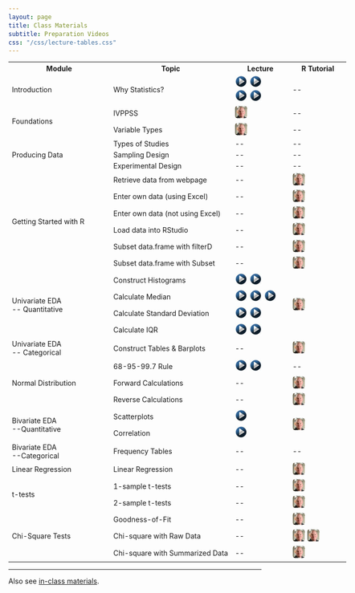 ```yaml
---
layout: page
title: Class Materials
subtitle: Preparation Videos
css: "/css/lecture-tables.css"
---
```


<table class="tg" style="width:750px;">
  <tr>
    <th class="tg-hdrrow" style="width:30%;">Module</th>
    <th class="tg-hdrrow" style="width:36%;">Topic</th>
    <th class="tg-hdrrow" style="width:17%;">Lecture</th>
    <th class="tg-hdrrow" style="width:17%;">R Tutorial</th>
  </tr>
  
  <tr>
    <td class="tg-leftcol">Introduction</td>
    <td class="tg-leftcol2">Why Statistics?</td>
    <td class="tg-cell"><a href="https://www.youtube.com/v/yxXsPc0bphQ?version=3&autoplay=1" target="_blank"><img src="../../img/videolink.png" alt="YouTube"></a> <a href="https://www.youtube.com/v/5YsiVJFSwGo?version=3&start=35&autoplay=1" target="_blank"><img src="../../img/videolink.png" alt="YouTube"></a> <br> <a href="https://www.youtube.com/v/yl_yuxHFIXc?version=3&start=18&end=333&autoplay=1" target="_blank"><img src="../../img/videolink.png" alt="YouTube"></a> <a href="https://www.youtube.com/v/wV0Ks7aS7YI?version=3&autoplay=1" target="_blank"><img src="../../img/videolink.png" alt="YouTube"></a> </td>
    <td class="tg-cell"> -- </td>
  </tr>
  
  <tr>
    <td class="tg-leftcol" rowspan="2">Foundations</td>
    <td class="tg-leftcol2">IVPPSS</td>
    <td class="tg-cell"><a href="https://vimeo.com/user45324800/ncstats-ivppss" target="_blank"><img src="../../img/dhovid.png" alt="Ogle Lecture"></a></td>
    <td class="tg-cell"> -- </td>
  </tr><tr>
    <td class="tg-leftcol2">Variable Types</td>
    <td class="tg-cell"><a href="https://vimeo.com/user45324800/ncstats-vartypes" target="_blank"><img src="../../img/dhovid.png" alt="Ogle Lecture"></a></td>
    <td class="tg-cell"> -- </td>
  </tr>
  
  <tr>
    <td class="tg-leftcol" rowspan="3">Producing Data</td>
    <td class="tg-leftcol2">Types of Studies</td>
    <td class="tg-cell"> -- </td>
    <td class="tg-cell"> -- </td>
  </tr><tr>
    <td class="tg-leftcol2">Sampling Design</td>
    <td class="tg-cell"> -- </td>
    <td class="tg-cell"> -- </td>
  </tr><tr>
    <td class="tg-leftcol2">Experimental Design</td>
    <td class="tg-cell"> -- </td>
    <td class="tg-cell"> -- </td>
  </tr>
  
  <tr>
    <td class="tg-leftcol" rowspan="6">Getting Started with R</td>
    <td class="tg-leftcol2">Retrieve data from webpage</td>
    <td class="tg-cell"> -- </td>
    <td class="tg-cell"><a href="https://vimeo.com/user45324800/ncstats-preparedatawebpage" target="_blank"><img src="../../img/dhovid.png" alt="R Tutorial"></a></td>
  </tr><tr>
    <td class="tg-leftcol2">Enter own data (using Excel)</td>
    <td class="tg-cell"> -- </td>
    <td class="tg-cell"><a href="https://vimeo.com/user45324800/ncstats-preparedataexcel" target="_blank"><img src="../../img/dhovid.png" alt="R Tutorial"></a></td>
  </tr><tr>
    <td class="tg-leftcol2">Enter own data (not using Excel)</td>
    <td class="tg-cell"> -- </td>
    <td class="tg-cell"><a href="https://vimeo.com/user45324800/ncstats-preparedatatextfile" target="_blank"><img src="../../img/dhovid.png" alt="R Tutorial"></a></td>
  </tr><tr>
    <td class="tg-leftcol2">Load data into RStudio</td>
    <td class="tg-cell"> -- </td>
    <td class="tg-cell"><a href="https://vimeo.com/user45324800/ncstats-loadcsvrstudio" target="_blank"><img src="../../img/dhovid.png" alt="R Tutorial"></a></td>
  </tr><tr>
    <td class="tg-leftcol2">Subset data.frame with filterD</td>
    <td class="tg-cell"> -- </td>
    <td class="tg-cell"><a href="https://vimeo.com/user45324800/filterd" target="_blank"><img src="../../img/dhovid.png" alt="R Tutorial"></a></td>
  </tr><tr>
    <td class="tg-leftcol2">Subset data.frame with Subset</td>
    <td class="tg-cell"> -- </td>
    <td class="tg-cell"><a href="http://www.screenr.com/z27N"><img src="../../img/dhovid.png" alt="R Tutorial"></a></td>
  </tr>
  
  <tr>
    <td class="tg-leftcol" rowspan="4">Univariate EDA<br>-- Quantitative</td>
    <td class="tg-leftcol2">Construct Histograms</td>
    <td class="tg-cell"><a href="https://www.youtube.com/v/sC7gjg9g3JU?version=3&autoplay=1" target="_blank"><img src="../../img/videolink.png" alt="YouTube"></a> <a href="https://www.youtube.com/v/H9ITfdaX2ZQ?version=3&autoplay=1" target="_blank"><img src="../../img/videolink.png" alt="YouTube"></a></td>
    <td class="tg-cell" rowspan="4"><a href="https://vimeo.com/user45324800/ncstats-uedaq" target="_blank"><img src="../../img/dhovid.png" alt="R Tutorial"></a></td>
  </tr><tr>
    <td class="tg-leftcol2">Calculate Median</td>
    <td class="tg-cell"><a href="https://www.youtube.com/v/0SYsi38XucI?version=3&autoplay=1" target="_blank"><img src="../../img/videolink.png" alt="YouTube"></a> <a href="https://www.youtube.com/v/hTYTaOaQUcw?version=3&autoplay=1" target="_blank"><img src="../../img/videolink.png" alt="YouTube"></a> <a href="https://www.youtube.com/v/9a8M_KfclBE?version=3&autoplay=1" target="_blank"><img src="../../img/videolink.png" alt="YouTube"></a></td>
  </tr><tr>
    <td class="tg-leftcol2">Calculate Standard Deviation</td>
    <td class="tg-cell"><a href="https://www.youtube.com/v/qqOyy_NjflU?version=3&autoplay=1" target="_blank"><img src="../../img/videolink.png" alt="YouTube"></a> <a href="https://www.youtube.com/v/atS4wX8I9H0?version=3&autoplay=1" target="_blank"><img src="../../img/videolink.png" alt="YouTube"></a></td>
  </tr><tr>
    <td class="tg-leftcol2">Calculate IQR</td>
    <td class="tg-cell"><a href="https://www.youtube.com/v/R6VDj7pEG30?version=3&autoplay=1" target="_blank"><img src="../../img/videolink.png" alt="YouTube"></a> <a href="https://www.youtube.com/v/F3WcEAW-M80?version=3&start=366&autoplay=1" target="_blank"><img src="../../img/videolink.png" alt="YouTube"></a></td>
  </tr>
  <tr>
    <td class="tg-leftcol">Univariate EDA<br>-- Categorical</td>
    <td class="tg-leftcol2">Construct Tables & Barplots</td>
    <td class="tg-cell">--</td>
    <td class="tg-cell"><a href="https://vimeo.com/user45324800/ncstats-uedac" target="_blank"><img src="../../img/dhovid.png" alt="R Tutorial"></a></td>
  </tr>


  <tr>
    <td class="tg-leftcol" rowspan="3">Normal Distribution</td>
    <td class="tg-leftcol2">68-95-99.7 Rule</td>
    <td class="tg-cell"><a href="https://www.youtube.com/v/cgxPcdPbujI?version=3&autoplay=1" target="_blank"><img src="../../img/videolink.png" alt="YouTube"></a> <a href="https://www.youtube.com/v/PJPXFOK8F8E?version=3&autoplay=1" target="_blank"><img src="../../img/videolink.png" alt="YouTube"></a></td>
    <td class="tg-cell"> -- </td>
  </tr><tr>
    <td class="tg-leftcol2">Forward Calculations</td>
    <td class="tg-cell"> -- </td>
    <td class="tg-cell"><a href="https://vimeo.com/user45324800/normdist-forward"><img src="../../img/dhovid.png" alt="R Tutorial"></a></td>
  </tr><tr>
    <td class="tg-leftcol2">Reverse Calculations</td>
    <td class="tg-cell"> -- </td>
    <td class="tg-cell"><a href="http://www.screenr.com/a27N"><img src="../../img/dhovid.png" alt="R Tutorial"></a></td>
  </tr>

  <tr>
    <td class="tg-leftcol" rowspan="2">Bivariate EDA<br>--Quantitative</td>
    <td class="tg-leftcol2">Scatterplots</td>
    <td class="tg-cell"><a href="https://www.youtube.com/v/yXmz922K9Ks?version=3&autoplay=1" target="_blank"><img src="../../img/videolink.png" alt="YouTube"></a></td>
    <td class="tg-cell" rowspan="2"><a href="http://www.screenr.com/n4PH"><img src="../../img/dhovid.png" alt="R Tutorial"></a></td>
  </tr><tr>
    <td class="tg-leftcol2">Correlation</td>
    <td class="tg-cell"><a href="https://www.youtube.com/v/PtYVrF_WT3A?version=3&start=32&autoplay=1" target="_blank"><img src="../../img/videolink.png" alt="YouTube"></a></td>
  </tr>
  
  <tr>
    <td class="tg-leftcol">Bivariate EDA<br>--Categorical</td>
    <td class="tg-leftcol2">Frequency Tables</td>
    <td class="tg-cell"> -- </td>
    <td class="tg-cell"> -- </td>
  </tr>

  <tr>
    <td class="tg-leftcol">Linear Regression</td>
    <td class="tg-leftcol2">Linear Regression</td>
    <td class="tg-cell"> -- </td>
    <td class="tg-cell"><a href="http://www.screenr.com/JGPH"><img src="../../img/dhovid.png" alt="R Tutorial"></a></td>
  </tr>
  
  <tr>
    <td class="tg-leftcol" rowspan="2">t-tests</td>
    <td class="tg-leftcol2">1-sample t-tests</td>
    <td class="tg-cell"> -- </td>
    <td class="tg-cell"><a href="http://www.screenr.com/GXPH"><img src="../../img/dhovid.png" alt="R Tutorial"></a></td>
  </tr><tr>
    <td class="tg-leftcol2">2-sample t-tests</td>
    <td class="tg-cell"> -- </td>
    <td class="tg-cell"><a href="http://www.screenr.com/cCPH"><img src="../../img/dhovid.png" alt="R Tutorial"></a></td>
  </tr>  
  <tr>
    <td class="tg-leftcol" rowspan="3">Chi-Square Tests</td>
    <td class="tg-leftcol2">Goodness-of-Fit</td>
    <td class="tg-cell"> -- </td>
    <td class="tg-cell"><a href="http://www.screenr.com/JXPH"><img src="../../img/dhovid.png" alt="R Tutorial"></a></td>
  </tr><tr>
    <td class="tg-leftcol2">Chi-square with Raw Data</td>
    <td class="tg-cell"> -- </td>
    <td class="tg-cell"><a href="http://www.screenr.com/pOPH"><img src="../../img/dhovid.png" alt="R Tutorial"></a> <a href="http://www.screenr.com/6OPH"><img src="../../img/dhovid.png" alt="R Tutorial"></a></td>
  </tr><tr>
    <td class="tg-leftcol2">Chi-square with Summarized Data</td>
    <td class="tg-cell"> -- </td>
    <td class="tg-cell"><a href="http://www.screenr.com/Q0PH"><img src="../../img/dhovid.png" alt="R Tutorial"></a></td>
  </tr>

</table>

----

Also see [in-class materials](lecture-in-class.html).
